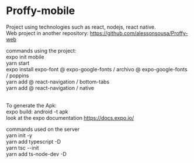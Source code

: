 # Proffy-mobile
Project using technologies such as react, nodejs, react native. <br/>
Web project in another repository: https://github.com/alessonsousa/Proffy-web <br/>

commands using the project:<br/>
expo init mobile<br/>
yarn start<br/>
expo install expo-font @ expo-google-fonts / archivo @ expo-google-fonts / poppins<br/>
yarn add @ react-navigation / bottom-tabs<br/>
yarn add @ react-navigation / native<br/><br/>

To generate the Apk:<br/>
expo build: android -t apk<br/>
look at the expo documentation https://docs.expo.io/<br/>

commands used on the server<br/>
yarn init -y <br/>
yarn add typescript -D<br/>
yarn tsc --init<br/>
yarn add ts-node-dev -D<br/>
